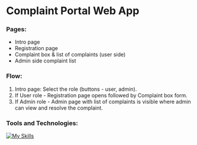 # Complaint Portal Web App
### Pages:
- Intro page
- Registration page
- Complaint box & list of complaints (user side)
- Admin side complaint list

### Flow:
1. Intro page: Select the role (buttons - user, admin).
2. If User role - Registration page opens followed by Complaint box form.
3. If Admin role - Admin page with list of complaints is visible where admin can view and resolve the complaint.

### Tools and Technologies:
[![My Skills](https://skillicons.dev/icons?i=flutter,vscode,git,github,illustrator)](https://skillicons.dev)
